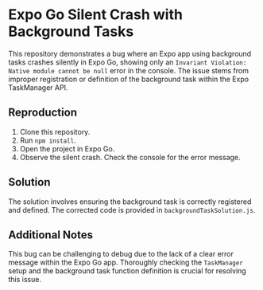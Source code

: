 # Expo Go Silent Crash with Background Tasks

This repository demonstrates a bug where an Expo app using background tasks crashes silently in Expo Go, showing only an `Invariant Violation: Native module cannot be null` error in the console.  The issue stems from improper registration or definition of the background task within the Expo TaskManager API.

## Reproduction

1. Clone this repository.
2. Run `npm install`.
3. Open the project in Expo Go.
4. Observe the silent crash.  Check the console for the error message.

## Solution

The solution involves ensuring the background task is correctly registered and defined. The corrected code is provided in `backgroundTaskSolution.js`.

## Additional Notes

This bug can be challenging to debug due to the lack of a clear error message within the Expo Go app.  Thoroughly checking the `TaskManager` setup and the background task function definition is crucial for resolving this issue.